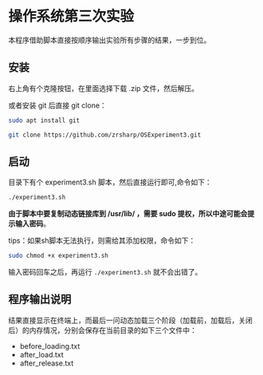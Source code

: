 # 操作系统第三次实验

本程序借助脚本直接按顺序输出实验所有步骤的结果，一步到位。

## 安装

右上角有个克隆按钮，在里面选择下载 .zip 文件，然后解压。

或者安装 git 后直接 git clone： 
```bash
sudo apt install git

git clone https://github.com/zrsharp/OSExperiment3.git
```
## 启动
目录下有个 experiment3.sh 脚本，然后直接运行即可,命令如下：

```bash
./experiment3.sh
```
**由于脚本中要复制动态链接库到 /usr/lib/ ，需要 sudo 提权，所以中途可能会提示输入密码**。

tips：如果sh脚本无法执行，则需给其添加权限，命令如下：

```bash
sudo chmod +x experiment3.sh
```
输入密码回车之后，再运行 ```./experiment3.sh``` 就不会出错了。

## 程序输出说明

结果直接显示在终端上，而最后一问动态加载三个阶段（加载前，加载后，关闭后）的内存情况，分别会保存在当前目录的如下三个文件中：
- before_loading.txt
- after_load.txt
- after_release.txt




